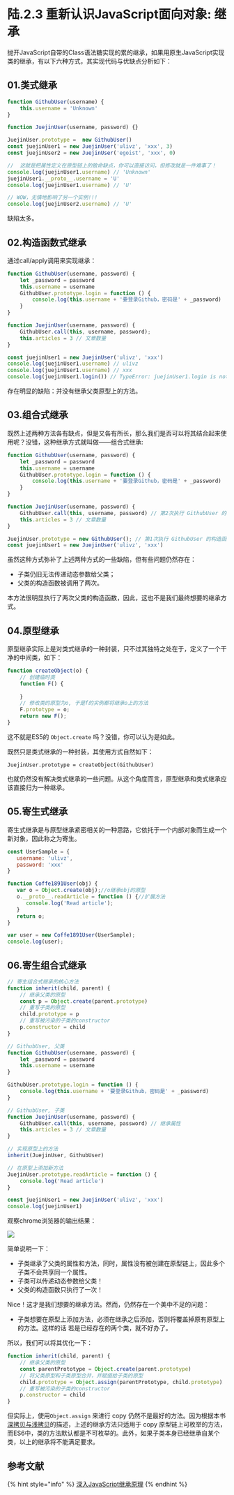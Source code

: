 # 陆.2.3 重新认识JavaScript面向对象: 继承

抛开JavaScript自带的Class语法糖实现的累的继承，如果用原生JavaScript实现类的继承，有以下六种方式，其实现代码与优缺点分析如下：

## 01.类式继承

```javascript
function GithubUser(username) {
    this.username = 'Unknown' 
}

function JuejinUser(username, password) {}

JuejinUser.prototype =  new GithubUser() 
const juejinUser1 = new JuejinUser('ulivz', 'xxx', 3)
const juejinUser2 = new JuejinUser('egoist', 'xxx', 0)

//  这就是把属性定义在原型链上的致命缺点，你可以直接访问，但修改就是一件难事了！
console.log(juejinUser1.username) // 'Unknown'
juejinUser1.__proto__.username = 'U' 
console.log(juejinUser1.username) // 'U'

// WOW，无情地影响了另一个实例!!!
console.log(juejinUser2.username) // 'U'
```

缺陷太多。

## 02.构造函数式继承

通过call/apply调用来实现继承：

```javascript
function GithubUser(username, password) {
    let _password = password 
    this.username = username 
    GithubUser.prototype.login = function () {
        console.log(this.username + '要登录Github，密码是' + _password)
    }
}

function JuejinUser(username, password) {
    GithubUser.call(this, username, password);
    this.articles = 3 // 文章数量
}

const juejinUser1 = new JuejinUser('ulivz', 'xxx')
console.log(juejinUser1.username) // ulivz
console.log(juejinUser1.username) // xxx
console.log(juejinUser1.login()) // TypeError: juejinUser1.login is not a function
```

存在明显的缺陷：并没有继承父类原型上的方法。

## 03.组合式继承

既然上述两种方法各有缺点，但是又各有所长，那么我们是否可以将其结合起来使用呢？没错，这种继承方式就叫做——组合式继承:

```javascript
function GithubUser(username, password) {
    let _password = password 
    this.username = username 
    GithubUser.prototype.login = function () {
        console.log(this.username + '要登录Github，密码是' + _password)
    }
}

function JuejinUser(username, password) {
    GithubUser.call(this, username, password) // 第2次执行 GithubUser 的构造函数
    this.articles = 3 // 文章数量
}

JuejinUser.prototype = new GithubUser(); // 第1次执行 GithubUser 的构造函数
const juejinUser1 = new JuejinUser('ulivz', 'xxx')
```

虽然这种方式弥补了上述两种方式的一些缺陷，但有些问题仍然存在：

* 子类仍旧无法传递动态参数给父类；
* 父类的构造函数被调用了两次。

本方法很明显执行了两次父类的构造函数，因此，这也不是我们最终想要的继承方式。

## 04.原型继承

原型继承实际上是对类式继承的一种封装，只不过其独特之处在于，定义了一个干净的中间类，如下：

```javascript
function createObject(o) {
    // 创建临时类
    function F() {
        
    }
    // 修改类的原型为o, 于是f的实例都将继承o上的方法
    F.prototype = o;
    return new F();
}
```

这不就是ES5的 `Object.create` 吗？没错，你可以认为是如此。

既然只是类式继承的一种封装，其使用方式自然如下：

```text
JuejinUser.prototype = createObject(GithubUser)
```

也就仍然没有解决类式继承的一些问题。从这个角度而言，原型继承和类式继承应该直接归为一种继承。

## 05.寄生式继承

寄生式继承是与原型继承紧密相关的一种思路，它依托于一个内部对象而生成一个新对象，因此称之为寄生。

```javascript
const UserSample = {
   username: 'ulivz',
   password: 'xxx'
}

function Coffe1891User(obj) {
   var o = Object.create(obj);//o继承obj的原型
   o.__proto__.readArticle = function () {//扩展方法
      console.log('Read article');
   }
   return o;
}

var user = new Coffe1891User(UserSample);
console.log(user);

```

## 06.寄生组合式继承

```javascript
// 寄生组合式继承的核心方法
function inherit(child, parent) {
    // 继承父类的原型
    const p = Object.create(parent.prototype)
    // 重写子类的原型
    child.prototype = p
    // 重写被污染的子类的constructor
    p.constructor = child
}

// GithubUser, 父类
function GithubUser(username, password) {
    let _password = password 
    this.username = username 
}

GithubUser.prototype.login = function () {
    console.log(this.username + '要登录Github，密码是' + _password)
}

// GithubUser, 子类
function JuejinUser(username, password) {
    GithubUser.call(this, username, password) // 继承属性
    this.articles = 3 // 文章数量
}

// 实现原型上的方法
inherit(JuejinUser, GithubUser)

// 在原型上添加新方法
JuejinUser.prototype.readArticle = function () {
    console.log('Read article')
}

const juejinUser1 = new JuejinUser('ulivz', 'xxx')
console.log(juejinUser1)
```

观察chrome浏览器的输出结果：

![](../.gitbook/assets/6.2.3.6.jpg)

简单说明一下：

* 子类继承了父类的属性和方法，同时，属性没有被创建在原型链上，因此多个子类不会共享同一个属性。
* 子类可以传递动态参数给父类！
* 父类的构造函数只执行了一次！

Nice！这才是我们想要的继承方法。然而，仍然存在一个美中不足的问题：

* 子类想要在原型上添加方法，必须在继承之后添加，否则将覆盖掉原有原型上的方法。这样的话 若是已经存在的两个类，就不好办了。

所以，我们可以将其优化一下：

```javascript
function inherit(child, parent) {
    // 继承父类的原型
    const parentPrototype = Object.create(parent.prototype)
    // 将父类原型和子类原型合并，并赋值给子类的原型
    child.prototype = Object.assign(parentPrototype, child.prototype)
    // 重写被污染的子类的constructor
    p.constructor = child
}
```

但实际上，使用`Object.assign` 来进行 copy 仍然不是最好的方法。因为根据本书[ 深拷贝与浅拷贝](../1/1.3.1.md#2object-de-nei-zhi-fang-fa-assign)的描述，上述的继承方法只适用于 copy 原型链上可枚举的方法，而ES6中，类的方法默认都是不可枚举的。此外，如果子类本身已经继承自某个类，以上的继承将不能满足要求。

## 参考文献

{% hint style="info" %}
[深入JavaScript继承原理](https://zhuanlan.zhihu.com/p/34481895)
{% endhint %}

